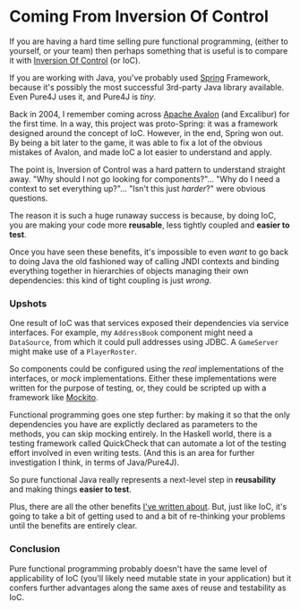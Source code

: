 Coming From Inversion Of Control
================================

If you are having a hard time selling pure functional programming, (either to yourself, or your team) then perhaps 
something that is useful
is to compare it with [Inversion Of Control](https://en.wikipedia.org/wiki/Inversion_of_control) (or IoC).  

If you are working with Java, you've probably used [Spring](http://spring.io) Framework, because it's possibly
the most successful 3rd-party Java library available.  Even Pure4J uses it, and Pure4J is *tiny*.

Back in 2004, I remember coming across [Apache Avalon](http://www.theserverside.com/news/thread.tss?thread_id=26582) 
(and Excalibur) for the first time.  In a way, this project
was proto-Spring:  it was a framework designed around the concept of IoC.  However, in the end, Spring won out.  By
being a bit later to the game, it was able to fix a lot of the obvious mistakes of Avalon, and made IoC a lot easier to
understand and apply.

The point is, Inversion of Control was a hard pattern to understand straight away.  "Why should I not go looking for components?"...
"Why do I need a context to set everything up?"... "Isn't this just *harder*?" were obvious questions.

The reason it is such a huge runaway success is because, by doing IoC, you are making your code more **reusable**, less tightly coupled 
and **easier to test**.

Once you have seen these benefits, it's impossible to even *want* to go back to doing Java the old fashioned way of 
calling JNDI contexts and binding everything together in hierarchies of objects managing their own dependencies:  this kind of tight
coupling is just *wrong*. 

### Upshots

One result of IoC was that services exposed their dependencies via service interfaces.  For example, my `AddressBook` component
might need a `DataSource`, from which it could pull addresses using JDBC.   A `GameServer` might make use of a `PlayerRoster`.   

So components could be configured using the *real* implementations of the interfaces, or *mock* implementations.  Either these implementations
were written for the purpose of testing, or, they could be scripted up with a framework like [Mockito](http://site.mockito.org).

Functional programming goes one step further:  by making it so that the only dependencies you have are explictly declared as parameters to the
methods, you can skip mocking entirely.  In the Haskell world, there is a testing framework called QuickCheck that can 
automate a lot of the testing effort involved in even writing tests.  (And this is an area for further investigation I think, in
terms of Java/Pure4J).

So pure functional Java really represents a next-level step in **reusability** and making things **easier to test**.

Plus, there are all the other benefits [I've written about](forces.md).  But, just like IoC, 
it's going to take a bit of getting used to and a bit of re-thinking your problems until the benefits are entirely clear.

### Conclusion

Pure functional programming probably doesn't have the same level of applicability of IoC (you'll likely need mutable state in your application)
but it confers further advantages along the same axes of reuse and testability as IoC.


